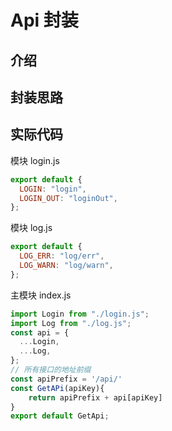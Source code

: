 <!--
 * @Author: YZQ
 * @Description: 
 * @Date: 2020-10-13 16:54:28
 * @LastEditors: YZQ
 * @LastEditTime: 2020-10-13 17:06:18
-->
# Api 封装

## 介绍

## 封装思路

## 实际代码

模块 login.js

```javascript
export default {
  LOGIN: "login",
  LOGIN_OUT: "loginOut",
};
```

模块 log.js

```javascript
export default {
  LOG_ERR: "log/err",
  LOG_WARN: "log/warn",
};
```

主模块 index.js

```javascript
import Login from "./login.js";
import Log from "./log.js";
const api = {
  ...Login,
  ...Log,
};
// 所有接口的地址前缀
const apiPrefix = '/api/'
const GetAPi(apiKey){
    return apiPrefix + api[apiKey]
}
export default GetApi;
```

